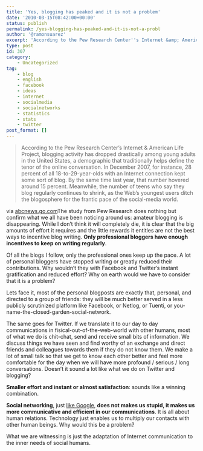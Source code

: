 ```yaml
---
title: 'Yes, blogging has peaked and it is not a problem'
date: '2010-03-15T08:42:00+00:00'
status: publish
permalink: /yes-blogging-has-peaked-and-it-is-not-a-probl
author: '@ramonsuarez'
excerpt: 'According to the Pew Research Center''s Internet &amp; American Life Project, blogging activity has dropped drastically among young adults in the United States, a demographic that traditionally helps define the tenor of the online conversation. In Dece...'
type: post
id: 307
category:
    - Uncategorized
tag:
    - blog
    - english
    - facebook
    - ideas
    - internet
    - socialmedia
    - socialnetworks
    - statistics
    - stats
    - twitter
post_format: []
---
```

> According to the Pew Research Center’s Internet &amp; American Life Project, blogging activity has dropped drastically among young adults in the United States, a demographic that traditionally helps define the tenor of the online conversation. In December 2007, for instance, 28 percent of all 18-to-29-year-olds with an Internet connection kept some sort of blog. By the same time last year, that number hovered around 15 percent. Meanwhile, the number of teens who say they blog regularly continues to shrink, as the Web’s youngest users ditch the blogosphere for the frantic pace of the social-media world.

via [abcnews.go.com](http://abcnews.go.com/m/screen?id=10088992)</div>The study from Pew Research does nothing but confirm what we all have been noticing around us: amateur blogging is disappearing. While I don’t think it will completely die, it is clear that the big amounts of effort it requires and the little rewards it entitles are not the best ways to incentive blog writing. **Only professional bloggers have enough incentives to keep on writing regularly**.

Of all the blogs I follow, only the professional ones keep up the pace. A lot of personal bloggers have stopped writing or greatly reduced their contributions. Why wouldn’t they with Facebook and Twitter’s instant gratification and reduced effort? Why on earth would we have to consider that it is a problem?

Lets face it, most of the personal blogposts are exactly that, personal, and directed to a group of friends: they will be much better served in a less publicly scrutinized platform like Facebook, or Netlog, or Tuenti, or you-name-the-closed-garden-social-network.

The same goes for Twitter. If we translate it to our day to day communications in fisical-out-of-the-web-world with other humans, most of what we do is chit-chat, send and receive small bits of information. We discuss things we have seen and find worthy of an exchange and direct friends and colleagues towards them if they do not know them. We make a lot of small talk so that we get to know each other better and feel more comfortable for the day when we will have more profound / serious / long conversations. Doesn’t it sound a lot like what we do on Twitter and blogging?

**Smaller effort and instant or almost satisfaction**: sounds like a winning combination.

**Social networking**, just [like Google](http://pewresearch.org/pubs/1499/google-does-it-make-us-stupid-experts-stakeholders-mostly-say-no), **does not makes us stupid, it makes us more communicative and efficient in our communications**. It is all about human relations. Technology just enables us to multiply our contacts with other human beings. Why would this be a problem?

What we are witnessing is just the adaptation of Internet communication to the inner needs of social humans.

</div>